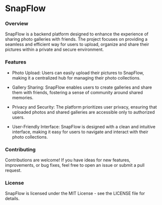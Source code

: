 # SnapFlow

### Overview
SnapFlow is a backend platform designed to enhance the experience of sharing photo galleries with friends. 
The project focuses on providing a seamless and efficient way for users to upload, organize and share their pictures within a private and secure environment.

### Features
* Photo Upload: Users can easily upload their pictures to SnapFlow, making it a centralized hub for managing their photo collections.

* Gallery Sharing: SnapFlow enables users to create galleries and share them with friends, fostering a sense of community around shared memories.

* Privacy and Security: The platform prioritizes user privacy, ensuring that uploaded photos and shared galleries are accessible only to authorized users.

* User-Friendly Interface: SnapFlow is designed with a clean and intuitive interface, making it easy for users to navigate and interact with their photo collections.

### Contributing
Contributions are welcome! If you have ideas for new features, improvements, or bug fixes, feel free to open an issue or submit a pull request.

### License
SnapFlow is licensed under the MIT License - see the LICENSE file for details.

